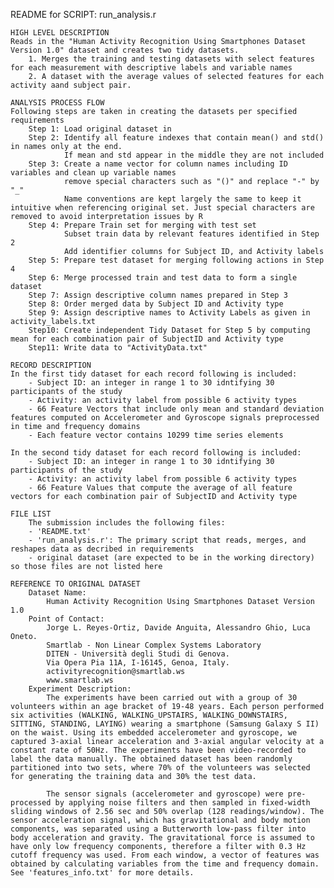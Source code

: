 README for SCRIPT: run_analysis.r 

	HIGH LEVEL DESCRIPTION
	Reads in the "Human Activity Recognition Using Smartphones Dataset Version 1.0" dataset and creates two tidy datasets.
		1. Merges the training and testing datasets with select features for each measurement with descriptive labels and variable names
		2. A dataset with the average values of selected features for each activity aand subject pair. 

	ANALYSIS PROCESS FLOW
	Following steps are taken in creating the datasets per specified requirements
		Step 1: Load original dataset in 
		Step 2: Identify all feature indexes that contain mean() and std() in names only at the end. 
				If mean and std appear in the middle they are not included
		Step 3: Create a name vector for column names including ID variables and clean up variable names
				remove special characters such as "()" and replace "-" by "_"
				Name conventions are kept largely the same to keep it intuitive when referencing original set. Just special characters are removed to avoid interpretation issues by R
		Step 4: Prepare Train set for merging with test set
				Subset train data by relevant features identified in Step 2
				Add identifier columns for Subject ID, and Activity labels
		Step 5: Prepare test dataset for merging following actions in Step 4
		Step 6: Merge processed train and test data to form a single dataset
		Step 7: Assign descriptive column names prepared in Step 3
		Step 8: Order merged data by Subject ID and Activity type
		Step 9: Assign descriptive names to Activity Labels as given in activity_labels.txt
		Step10: Create independent Tidy Dataset for Step 5 by computing mean for each combination pair of SubjectID and Activity type
		Step11: Write data to "ActivityData.txt"
		
	RECORD DESCRIPTION
	In the first tidy dataset for each record following is included:
		- Subject ID: an integer in range 1 to 30 idntifying 30 participants of the study
		- Activity: an activity label from possible 6 activity types 
		- 66 Feature Vectors that include only mean and standard deviation features computed on Accelerometer and Gyroscope signals preprocessed in time and frequency domains
		- Each feature vector contains 10299 time series elements
		
	In the second tidy dataset for each record following is included:
		- Subject ID: an integer in range 1 to 30 idntifying 30 participants of the study
		- Activity: an activity label from possible 6 activity types 
		- 66 Feature Values that compute the average of all feature vectors for each combination pair of SubjectID and Activity type 
		
	FILE LIST
		The submission includes the following files:
		- 'README.txt'
		- 'run_analysis.r': The primary script that reads, merges, and reshapes data as decribed in requirements
		- original dataset (are expected to be in the working directory) so those files are not listed here	

	REFERENCE TO ORIGINAL DATASET
		Dataset Name: 
			Human Activity Recognition Using Smartphones Dataset Version 1.0
		Point of Contact:
			Jorge L. Reyes-Ortiz, Davide Anguita, Alessandro Ghio, Luca Oneto.
			Smartlab - Non Linear Complex Systems Laboratory
			DITEN - Università degli Studi di Genova.
			Via Opera Pia 11A, I-16145, Genoa, Italy.
			activityrecognition@smartlab.ws
			www.smartlab.ws
		Experiment Description:
			The experiments have been carried out with a group of 30 volunteers within an age bracket of 19-48 years. Each person performed six activities (WALKING, WALKING_UPSTAIRS, WALKING_DOWNSTAIRS, SITTING, STANDING, LAYING) wearing a smartphone (Samsung Galaxy S II) on the waist. Using its embedded accelerometer and gyroscope, we captured 3-axial linear acceleration and 3-axial angular velocity at a constant rate of 50Hz. The experiments have been video-recorded to label the data manually. The obtained dataset has been randomly partitioned into two sets, where 70% of the volunteers was selected for generating the training data and 30% the test data. 

			The sensor signals (accelerometer and gyroscope) were pre-processed by applying noise filters and then sampled in fixed-width sliding windows of 2.56 sec and 50% overlap (128 readings/window). The sensor acceleration signal, which has gravitational and body motion components, was separated using a Butterworth low-pass filter into body acceleration and gravity. The gravitational force is assumed to have only low frequency components, therefore a filter with 0.3 Hz cutoff frequency was used. From each window, a vector of features was obtained by calculating variables from the time and frequency domain. See 'features_info.txt' for more details. 



